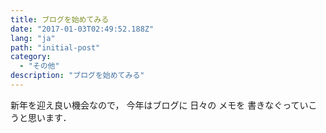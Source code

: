 ```yaml
---
title: ブログを始めてみる
date: "2017-01-03T02:49:52.188Z"
lang: "ja"
path: "initial-post"
category:
  - "その他"
description: "ブログを始めてみる"
---
```


新年を迎え良い機会なので， 今年はブログに 日々の メモを 書きなぐっていこうと思います．
